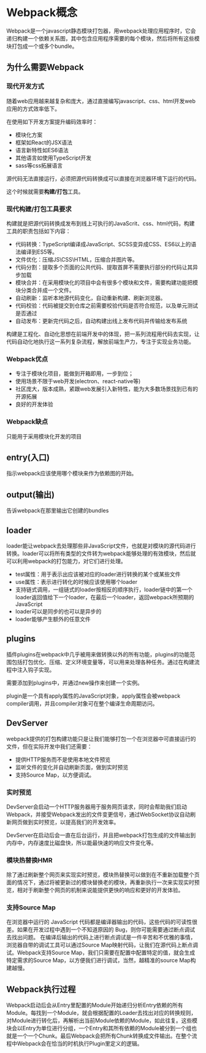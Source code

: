 # Webpack概念

Webpack是一个javascript静态模块打包器，用webpack处理应用程序时，它会递归构建一个依赖关系图，其中包含应用程序需要的每个模块，然后将所有这些模块打包成一个或多个bundle。

## 为什么需要Webpack

### 现代开发方式

随着web应用越来越复杂和庞大，通过直接编写javascript、css、html开发web应用的方式效率低下。

在使用如下开发方案提升编码效率时：

- 模块化方案
- 框架如React的JSX语法
- 语言新特性如ES6语法
- 其他语言如使用TypeScript开发
- sass等css拓展语言

源代码无法直接运行，必须把源代码转换成可以直接在浏览器环境下运行的代码。

这个时候就需要**构建/打包**工具。

### 现代构建/打包工具要求

构建就是把源代码转换成发布到线上可执行的JavaScrit、css、html代码，构建工具的职责包括如下内容：

- 代码转换：TypeScript编译成JavaScript、SCSS变异成CSS、ES6以上的语法编译到ES5等。
- 文件优化：压缩JS\CSS\HTML，压缩合并图片等。
- 代码分割：提取多个页面的公共代码、提取首屏不需要执行部分的代码让其异步加载
- 模块合并：在采用模块化的项目中会有很多个模块和文件，需要构建功能把模块分类合并成一个文件。
- 自动刷新：监听本地源代码变化，自动重新构建、刷新浏览器。
- 代码校验：代码被提交到仓库之前需要校验代码是否符合规范，以及单元测试是否通过
- 自动发布：更新完代码之后，自动构建出线上发布代码并传输给发布系统

构建是工程化、自动化思想在前端开发中的体现，把一系列流程用代码去实现，让代码自动化地执行这一系列复杂流程，解放前端生产力，专注于实现业务功能。

### Webpack优点

- 专注于模块化项目，能做到开箱即用，一步到位；
- 使用场景不限于web开发(electron、react-native等)
- 社区庞大，版本成熟，紧跟web发展引入新特性，能为大多数场景找到已有的开源拓展
- 良好的开发体验

### Webpack缺点

只能用于采用模块化开发的项目

## entry(入口)

指示webpack应该使用哪个模块来作为依赖图的开始。

## output(输出)

告诉webpack在那里输出它创建的bundles

## loader

loader能让webpack去处理那些非JavaScript文件，也就是对模块的源代码进行转换。loader可以将所有类型的文件转为webpack能够处理的有效模块，然后就可以利用webpack的打包能力，对它们进行处理。

- test属性：用于表示出应该被对应的loader进行转换的某个或某些文件
- use属性：表示进行转化的时候应该使用哪个loader
- 支持链式调用，一组链式的loader按相反的顺序执行，loader链中的第一个loader返回值给下一个loader，在最后一个loader，返回webpack所预期的JavaScript
- loader可以是同步的也可以是异步的
- loader能够产生额外的任意文件



## plugins

插件plugins在webpack中几乎被用来做转换以外的所有功能，plugins的功能范围包括打包优化、压缩、定义环境变量等，可以用来处理各种任务。通过在构建流程中注入钩子实现。

需要添加到plugins中，并通过new操作来创建一个实例。

plugin是一个具有apply属性的JavaScript对象，apply属性会被webpack compiler调用，并且compiler对象可在整个编译生命周期访问。



## DevServer

webpack提供的打包构建功能只是让我们能够打包一个在浏览器中可直接运行的文件，但在实际开发中我们还需要：

- 提供HTTP服务而不是使用本地文件预览
- 监听文件的变化并自动刷新页面，做到实时预览
- 支持Source Map，以方便调试。

### 实时预览

DevServer会启动一个HTTP服务器用于服务网页请求，同时会帮助我们启动Webpack，并接受Webpack发出的文件变更信号，通过WebSocket协议自动刷新网页做到实时预览，以提高我们的开发效率。

DevServer在启动后会一直在后台运行，并且把webpack打包生成的文件输出到内存中，内存速度比磁盘快，所以能最快速的响应文件变化等。

### 模块热替换HMR

除了通过刷新整个网页来实现实时预览，模块热替换可以做到在不重新加载整个页面的情况下，通过将被更新过的模块替换老的模块，再重新执行一次来实现实时预览，相对于刷新整个网页的机制来说能提供更快的响应和更好的开发体验。

### 支持Source Map

在浏览器中运行的 JavaScript 代码都是编译器输出的代码，这些代码的可读性很差。如果在开发过程中遇到一个不知道原因的 Bug，则你可能需要通过断点调试去找出问题。 在编译后输出的代码上进行断点调试是一件辛苦和不优雅的事情，浏览器自带的调试工具可以通过Source Map映射代码，让我们在源代码上断点调试。Webpack支持Source Map，我们只需要在配置中配置特定的值，就会生成特定需求的Source Map，以方便我们进行调试，当然，越精准的source Map构建越慢。

## Webpack执行过程

Webpack启动后会从Entry里配置的Module开始递归分析Entry依赖的所有Module。每找到一个Module，就会根据配置的Loader去找出对应的转换规则，对Module进行转化后，再解析出当前Module依赖的Module，如此往复。这些模块会以Entry为单位进行分组，一个Entry和其所有依赖的Module被分到一个组也就是一个一个Chunk。最后Webpack会把所有Chunk转换成文件输出。在整个流程中Webpack会在恰当的时机执行Plugin里定义的逻辑。

